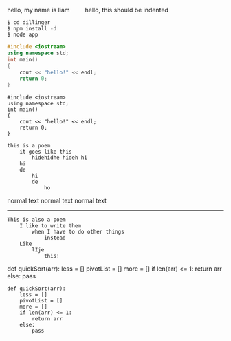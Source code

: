 

hello, my name is liam
&nbsp;&nbsp;&nbsp;&nbsp;&nbsp;&nbsp;&nbsp;&nbsp;hello, this should be indented


~~~~~~~~~~~~~~~~~ {.sh}
$ cd dillinger
$ npm install -d
$ node app
~~~~~~~~~~~~~~~~~~~

~~~~~~~~~~~~~~~~~ {.cpp .numberLines}
#include <iostream>
using namespace std;
int main()
{
    cout << "hello!" << endl;
    return 0;
}
~~~~~~~~~~~~~~~~~

~~~~~~~~~~~~~~~~~ {.cpp}
#include <iostream>
using namespace std;
int main()
{
    cout << "hello!" << endl;
    return 0;
}
~~~~~~~~~~~~~~~~~

```
this is a poem
    it goes like this
        hidehidhe hideh hi
    hi 
    de 
        hi
        de 
            ho
```
normal text normal text normal text

---

    This is also a poem
        I like to write them
            when I have to do other things
                instead
        Like
            lIje 
                this!


<syntaxhighlight lang="python">
def quickSort(arr):
    less = []
    pivotList = []
    more = []
    if len(arr) <= 1:
        return arr
    else:
        pass
</syntaxhighlight>


``` {.python .numberLines}
def quickSort(arr):
    less = []
    pivotList = []
    more = []
    if len(arr) <= 1:
        return arr
    else:
        pass
```